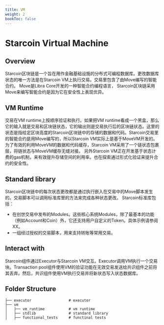 ```yaml
---
title: VM
weight: 2
bookToc: false
---
```


# Starcoin Virtual Machine

## Overview

Starcoin区块链是一个旨在用作金融基础设施的分布式可编程数据库。更改数据库状态的唯一方法是在Starcoin VM上执行交易。交易里包含了由Move编写的智能合约。 Move是Libra Core开发的一种智能合约编程语言， Starcoin区块链采用Move来编写智能合约是因为它在安全性上表现优异。

## VM Runtime

交易在VM runtime上按顺序验证和执行。如果把VM runtime看成一个黑盒，那么它的输入就是交易和区块链状态，它的输出则是交易执行后的区块链状态。这里的状态是指给定区块高度的Starcoin区块链中的存储的数据和代码。Starcoin交易里的智能合约是用Move编写的，所以Starcoin VM实际上是基于MoveVM开发的。为了有效的利用MoveVM的数据和代码缓存，Starcoin VM采用了一个链状态包裹层，将链状态与MoveVM缓存无缝对接。 另外Starcoin VM正在开发基于状态计费的gas机制，来有效提升存储空间的利用率。也在探索通过形式化验证来提升合约的安全性。 

## Standard library

Starcoin区块链中的每次状态更改都是通过执行嵌入在交易中的Move脚本发生的。交易脚本可以调用标准库里的方法来完成各种状态更改。 Starcoin标准库包括：
- 在创世交易中发布的Modules。这些核心系统Modules，除了最基本的功能（例如Account和Coin）外，它还支持用户自定义的Token。具体示例请参阅XX。
- 一组经过授权的交易脚本，用来支持转账等常用交易。

## Interact with

Starcoin组件通过Executor与Starcoin VM交互。Executor调用VM执行一个交易块。Transaction pool组件使用VM的验证功能在无效交易发送给共识组件之前将其丢弃。然后，共识组件使用VM执行交易并将新状态写入状态数据库。

## Folder Structure

```
├── executor                 # executor
├── vm
│   ├── vm_runtime           # vm runtime
│   ├── stdlib               # standard library
│   ├── functional_tests     # functinal tests

```